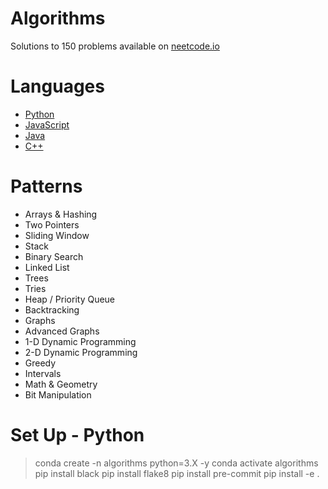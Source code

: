 # Algorithms

Solutions to 150 problems available on [neetcode.io](https://neetcode.io)

# Languages

- [Python](https://github.com/kyuhur2/algorithms/tree/main/Python/)
- [JavaScript](https://github.com/kyuhur2/algorithms/tree/main/JavaScript/)
- [Java](https://github.com/kyuhur2/algorithms/tree/main/Java/)
- [C++](https://github.com/kyuhur2/algorithms/tree/main/C++/)

# Patterns

- Arrays & Hashing
- Two Pointers
- Sliding Window
- Stack
- Binary Search
- Linked List
- Trees
- Tries
- Heap / Priority Queue
- Backtracking
- Graphs
- Advanced Graphs
- 1-D Dynamic Programming
- 2-D Dynamic Programming
- Greedy
- Intervals
- Math & Geometry
- Bit Manipulation

# Set Up - Python

> conda create -n algorithms python=3.X -y
> conda activate algorithms
> pip install black
> pip install flake8
> pip install pre-commit
> pip install -e .
